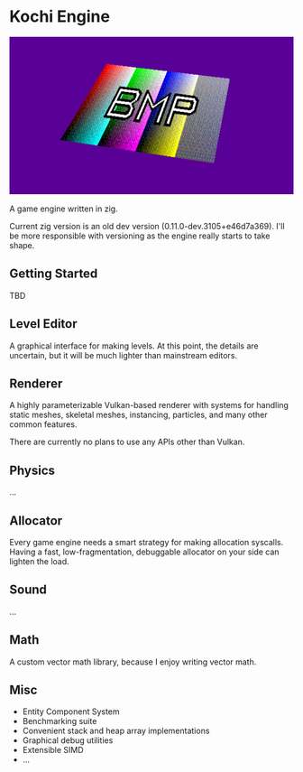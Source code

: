 # Kochi Engine

![Alt text](img/FirstTextureRender.jpg?raw=true "First Texture")

A game engine written in zig.

Current zig version is an old dev version (0.11.0-dev.3105+e46d7a369). I'll be more responsible with versioning as the engine really starts to take shape.

## Getting Started
TBD

## Level Editor
A graphical interface for making levels. At this point, the details are uncertain, but it will be much lighter than mainstream editors.

## Renderer
A highly parameterizable Vulkan-based renderer with systems for handling static meshes, skeletal meshes, instancing, particles, and many other common features.

There are currently no plans to use any APIs other than Vulkan.

## Physics
...

## Allocator
Every game engine needs a smart strategy for making allocation syscalls. Having a fast, low-fragmentation, debuggable allocator on your side can lighten the load.

## Sound
...

## Math
A custom vector math library, because I enjoy writing vector math.

## Misc
<ul>
  <li>Entity Component System</li>
  <li>Benchmarking suite</li>
  <li>Convenient stack and heap array implementations</li>
  <li>Graphical debug utilities</li>
  <li>Extensible SIMD</li>
  <li>...</li>
</ul>
